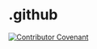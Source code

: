 # .github

[![Contributor Covenant](https://img.shields.io/badge/Contributor%20Covenant-2.0-4baaaa.svg)](code_of_conduct.md)
